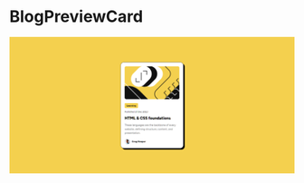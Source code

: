 # BlogPreviewCard

![BlogPreviewCard](https://github.com/Edanriell/BlogPreviewCard/blob/develop/image.png?raw=true)
